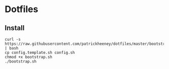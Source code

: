 # Dotfiles

## Install

```
curl -s https://raw.githubusercontent.com/patrickheeney/dotfiles/master/bootstrap.sh | bash
cp config.template.sh config.sh
chmod +x bootstrap.sh
./bootstrap.sh
```
